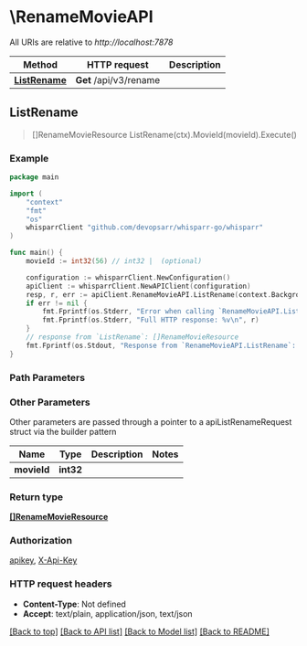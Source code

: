 # \RenameMovieAPI

All URIs are relative to *http://localhost:7878*

Method | HTTP request | Description
------------- | ------------- | -------------
[**ListRename**](RenameMovieAPI.md#ListRename) | **Get** /api/v3/rename | 



## ListRename

> []RenameMovieResource ListRename(ctx).MovieId(movieId).Execute()



### Example

```go
package main

import (
	"context"
	"fmt"
	"os"
	whisparrClient "github.com/devopsarr/whisparr-go/whisparr"
)

func main() {
	movieId := int32(56) // int32 |  (optional)

	configuration := whisparrClient.NewConfiguration()
	apiClient := whisparrClient.NewAPIClient(configuration)
	resp, r, err := apiClient.RenameMovieAPI.ListRename(context.Background()).MovieId(movieId).Execute()
	if err != nil {
		fmt.Fprintf(os.Stderr, "Error when calling `RenameMovieAPI.ListRename``: %v\n", err)
		fmt.Fprintf(os.Stderr, "Full HTTP response: %v\n", r)
	}
	// response from `ListRename`: []RenameMovieResource
	fmt.Fprintf(os.Stdout, "Response from `RenameMovieAPI.ListRename`: %v\n", resp)
}
```

### Path Parameters



### Other Parameters

Other parameters are passed through a pointer to a apiListRenameRequest struct via the builder pattern


Name | Type | Description  | Notes
------------- | ------------- | ------------- | -------------
 **movieId** | **int32** |  | 

### Return type

[**[]RenameMovieResource**](RenameMovieResource.md)

### Authorization

[apikey](../README.md#apikey), [X-Api-Key](../README.md#X-Api-Key)

### HTTP request headers

- **Content-Type**: Not defined
- **Accept**: text/plain, application/json, text/json

[[Back to top]](#) [[Back to API list]](../README.md#documentation-for-api-endpoints)
[[Back to Model list]](../README.md#documentation-for-models)
[[Back to README]](../README.md)

